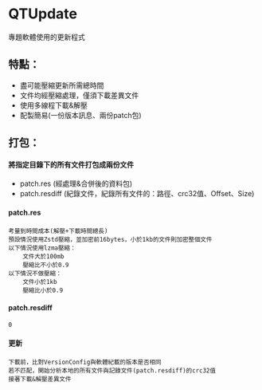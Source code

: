 # QTUpdate
專題軟體使用的更新程式

## 特點：
* 盡可能壓縮更新所需總時間
* 文件均經壓縮處理，僅須下載差異文件
* 使用多線程下載&解壓
* 配製簡易(一份版本訊息、兩份patch包)
        
 ## 打包：
#### 將指定目錄下的所有文件打包成兩份文件
* patch.res (經處理&合併後的資料包)
* patch.resdiff  (紀錄文件，紀錄所有文件的：路徑、crc32值、Offset、Size)

#### patch.res
    考量到時間成本(解壓+下載時間總長)
    預設情況使用Zstd壓縮，並加密前16bytes，小於1kb的文件則加密整個文件
    以下情況使用lzma壓縮：
        文件大於100mb
        壓縮比不小於0.9
    以下情況不做壓縮：
        文件小於1kb
        壓縮比小於0.9
#### patch.resdiff
    0
#### 更新
    下載前，比對VersionConfig與軟體紀載的版本是否相同
    若不匹配，開始分析本地的所有文件與記錄文件(patch.resdiff)的crc32值
    接著下載&解壓差異文件
    
